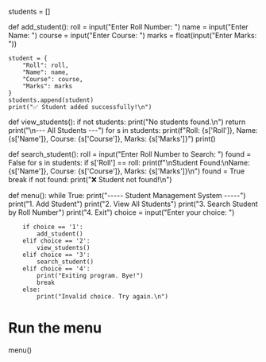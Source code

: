 students = []

def add_student():
    roll = input("Enter Roll Number: ")
    name = input("Enter Name: ")
    course = input("Enter Course: ")
    marks = float(input("Enter Marks: "))
    
    student = {
        "Roll": roll,
        "Name": name,
        "Course": course,
        "Marks": marks
    }
    students.append(student)
    print("✅ Student added successfully!\n")

def view_students():
    if not students:
        print("No students found.\n")
        return
    print("\n--- All Students ---")
    for s in students:
        print(f"Roll: {s['Roll']}, Name: {s['Name']}, Course: {s['Course']}, Marks: {s['Marks']}")
    print()

def search_student():
    roll = input("Enter Roll Number to Search: ")
    found = False
    for s in students:
        if s['Roll'] == roll:
            print(f"\nStudent Found:\nName: {s['Name']}, Course: {s['Course']}, Marks: {s['Marks']}\n")
            found = True
            break
    if not found:
        print("❌ Student not found!\n")

def menu():
    while True:
        print("----- Student Management System -----")
        print("1. Add Student")
        print("2. View All Students")
        print("3. Search Student by Roll Number")
        print("4. Exit")
        choice = input("Enter your choice: ")

        if choice == '1':
            add_student()
        elif choice == '2':
            view_students()
        elif choice == '3':
            search_student()
        elif choice == '4':
            print("Exiting program. Bye!")
            break
        else:
            print("Invalid choice. Try again.\n")

# Run the menu
menu()
